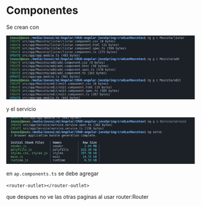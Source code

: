# Componentes

Se crean con&#x20;

![](<.gitbook/assets/imagen (1).png>)

y el servicio

![](.gitbook/assets/imagen.png)



en `ap.components.ts` se debe agregar&#x20;

`<router-outlet></router-outlet>`

que despues no ve las otras paginas al usar router:Router



